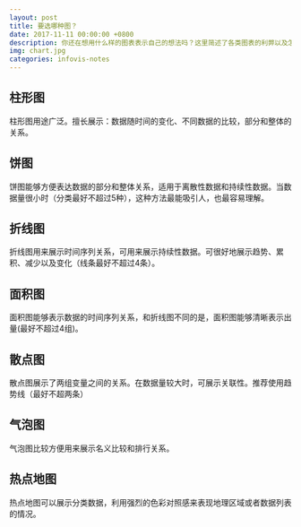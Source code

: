 ```yaml
---
layout: post
title: 要选哪种图？
date: 2017-11-11 00:00:00 +0800
description: 你还在想用什么样的图表表示自己的想法吗？这里简述了各类图表的利弊以及怎样使用
img: chart.jpg
categories: infovis-notes
---
```


## 柱形图 
柱形图用途广泛。擅长展示：数据随时间的变化、不同数据的比较，部分和整体的关系。
 
## 饼图 
饼图能够方便表达数据的部分和整体关系，适用于离散性数据和持续性数据。当数据量很小时（分类最好不超过5种），这种方法最能吸引人，也最容易理解。 

## 折线图 
折线图用来展示时间序列关系，可用来展示持续性数据。可很好地展示趋势、累积、减少以及变化（线条最好不超过4条）。 

## 面积图 
面积图能够表示数据的时间序列关系，和折线图不同的是，面积图能够清晰表示出量(最好不超过4组)。 

## 散点图 
散点图展示了两组变量之间的关系。在数据量较大时，可展示关联性。推荐使用趋势线（最好不超两条） 

## 气泡图 
气泡图比较方便用来展示名义比较和排行关系。 

## 热点地图 
热点地图可以展示分类数据，利用强烈的色彩对照感来表现地理区域或者数据列表的情况。